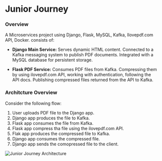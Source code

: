 # Junior Journey

### Overview
A Microservices project using Django, Flask, MySQL, Kafka, Ilovepdf.com API, Docker.
consists of:
- **Django Main Service:**
  Serves dynamic HTML content.
  Connected to a Kafka messaging system to publish PDF documents.
  Integrated with a MySQL database for persistent storage.

- **Flask PDF Service:**
  Consumes PDF files from Kafka.
  Compressing them by using ilovepdf.com API, working with authentication, following the API docs.
  Publishing compressed files returned from the API to Kafka.


### Architcture Overview
Consider the following flow:
1. User uploads PDF file to the Django app.
2. Django app produces the file to Kafka.
3. Flask app consumes the file from Kafka.
4. Flask app compress tha file using the ilovepdf.com API.
5. Flak app produces the compressed file to Kafka.
6. Django app consumes the compressed file.
7. Django app sends the comopressed file to the client.
     
![Junior Journey Architecture](https://github.com/guykomash/junior-journey/assets/128089503/d749e54d-f9b1-45bd-92ac-9167c95d839d)
